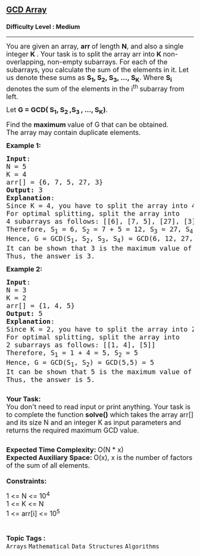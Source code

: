<h2><a href="https://practice.geeksforgeeks.org/problems/2b70d42632a4e207569c6d2d777383e4603d6fe1/1">GCD Array</a></h2><h3>Difficulty Level : Medium</h3><hr><div class="problems_problem_content__Xm_eO"><p><span style="font-size:18px">You are given an array, <strong>arr&nbsp;</strong>of length&nbsp;<strong>N</strong>,&nbsp;and also a single integer&nbsp;<strong>K&nbsp;</strong>. Your task is to split the array arr&nbsp;into&nbsp;<strong>K&nbsp;</strong>non-overlapping, non-empty subarrays. For each of the subarrays, you calculate the sum of the elements in it. Let us denote these sums as <strong>S<sub>1</sub>,<sub> </sub>S<sub>2</sub>,&nbsp;S<sub>3</sub>, ...,&nbsp;S<sub>K</sub></strong>. Where <strong>S<sub>i </sub></strong>denotes the sum of the elements in the i<sup>th&nbsp;</sup>subarray from left.</span></p>

<p><span style="font-size:18px">Let <strong>G = GCD( S<sub>1</sub>,<sub> </sub>S<sub>2&nbsp;</sub>,S<sub>3 </sub>, ...,<sub> </sub>S<sub>K</sub>)</strong>.</span></p>

<p><span style="font-size:18px">Find the <strong>maximum </strong>value of G that can be obtained.&nbsp;<br>
The array may contain duplicate elements.</span></p>

<p><span style="font-size:18px"><strong>Example 1:</strong></span></p>

<pre><span style="font-size:18px"><strong>Input</strong>:
N = 5
K = 4
arr[] = {6, 7, 5, 27, 3}
<strong>Output:</strong> 3
<strong>Explanation</strong>: </span>
<span style="font-size:18px">Since K = 4, you have to split the array into 4 subarrays.
For optimal splitting, split the array into
4 subarrays as follows: [[6], [7, 5], [27], [3]]
Therefore, S<sub>1</sub> = 6, S<sub>2</sub> = 7 + 5 = 12, S<sub>3</sub> = 27, S<sub>4</sub> = 3
Hence, G = GCD(S<sub>1</sub>, S<sub>2</sub>, S<sub>3</sub>, S<sub>4</sub>) = GCD(6, 12, 27, 3) = 3
It can be shown that 3 is the maximum value of G that can be obtained.</span>
<span style="font-size:18px">Thus, the answer is 3.</span></pre>

<p><span style="font-size:18px"><strong>Example 2:</strong></span></p>

<pre><span style="font-size:18px"><strong>Input</strong>:
N = 3
K = 2
arr[] = {1, 4, 5}
<strong>Output:</strong> 5
<strong>Explanation</strong>: </span>
<span style="font-size:18px">Since K = 2, you have to split the array into 2 subarrays.
For optimal splitting, split the array into
2 subarrays as follows: [[1, 4], [5]]
Therefore, S<sub>1</sub> = 1 + 4 = 5, S<sub>2</sub> = 5
Hence, G = GCD(S<sub>1</sub>, S<sub>2</sub>) = GCD(5,5) = 5
It can be shown that 5 is the maximum value of G that can be obtained.</span>
<span style="font-size:18px">Thus, the answer is 5.</span></pre>

<p><br>
<span style="font-size:18px"><strong>Your Task:&nbsp; </strong><br>
You don't need to read input or print anything. Your task is to complete the function <strong>solve()</strong> which takes the array arr[] and its size N and an integer K as input parameters and returns the required maximum GCD value.</span><br>
&nbsp;</p>

<p><span style="font-size:18px"><strong>Expected Time Complexity:&nbsp;</strong>O(N * x)<br>
<strong>Expected Auxiliary Space:&nbsp;</strong>O(x), x is the number of factors of the sum of all elements.<br>
<br>
<strong>Constraints:</strong></span></p>

<p><span style="font-size:18px">1 &lt;= N &lt;= 10<sup>4</sup><br>
1 &lt;= K &lt;= N<br>
1 &lt;= arr[i] &lt;= 10<sup>5</sup></span></p>
</div><br><p><span style=font-size:18px><strong>Topic Tags : </strong><br><code>Arrays</code>&nbsp;<code>Mathematical</code>&nbsp;<code>Data Structures</code>&nbsp;<code>Algorithms</code>&nbsp;